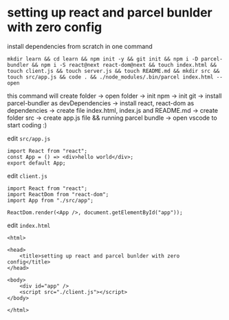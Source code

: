 # setting up react and parcel bunlder with zero config

install dependencies from scratch in one command

```
mkdir learn && cd learn && npm init -y && git init && npm i -D parcel-bundler && npm i -S react@next react-dom@next && touch index.html && touch client.js && touch server.js && touch README.md && mkdir src && touch src/app.js && code . && ./node_modules/.bin/parcel index.html --open
```

this command will create folder -> open folder -> init npm -> init git -> install parcel-bundler as devDependencies -> install react, react-dom as dependencies -> create file index.html, index.js and README.md -> create folder src -> create app.js file && running parcel bundle -> open vscode to start coding :)

edit `src/app.js`
```
import React from "react";
const App = () => <div>hello world</div>;
export default App;

```

edit `client.js`
```
import React from "react";
import ReactDom from "react-dom";
import App from "./src/app";

ReactDom.render(<App />, document.getElementById("app"));
```

edit `index.html`

```
<html>

<head>
    <title>setting up react and parcel bunlder with zero config</title>
</head>

<body>
    <div id="app" />
    <script src="./client.js"></script>
</body>

</html>
